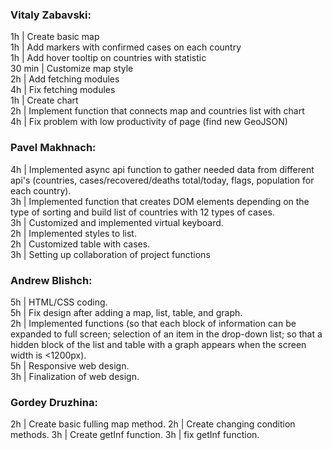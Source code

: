 ### Vitaly Zabavski:

1h          |  Create basic map  
1h          |  Add markers with confirmed cases on each country  
1h          |  Add hover tooltip on countries with statistic  
30 min      |  Customize map style  
2h          |  Add fetching modules  
4h          |  Fix fetching modules  
1h          |  Create chart  
2h          |  Implement function that connects map and countries list with chart  
4h          |  Fix problem with low productivity of page (find new GeoJSON)  

### Pavel Makhnach:
        
4h          |  Implemented async api function to gather needed data from different api's (countries, cases/recovered/deaths total/today, flags, population for each country).  
3h          |  Implemented function that creates DOM elements depending on the type of sorting and build list of countries with 12 types of cases.  
3h          |  Customized and implemented virtual keyboard.  
2h          |  Implemented styles to list.  
2h          |  Customized table with cases.  
3h          |  Setting up collaboration of project functions  


### Andrew Blishch:

5h          |  HTML/CSS coding.  
5h          |  Fix design after adding a map, list, table, and graph.  
2h          |  Implemented functions (so that each block of information can be expanded to full screen; selection of an item in the drop-down list; so that a hidden block of the list and table with a graph appears when the screen width is <1200px).  
5h          |  Responsive web design.  
3h          |  Finalization of web design.


### Gordey Druzhina:

2h          | Create basic fulling map method.
2h          | Create changing condition methods.
3h          | Create getInf function.
3h          | fix getInf function.
